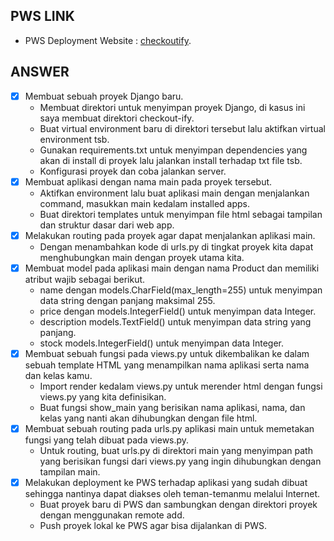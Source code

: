 ## PWS LINK
- PWS Deployment Website : [checkoutify](http://raffi-dary-checkoutify.pbp.cs.ui.ac.id/).

## ANSWER
- [x] Membuat sebuah proyek Django baru.
    - Membuat direktori untuk menyimpan proyek Django, di kasus ini saya membuat direktori checkout-ify.
    - Buat virtual environment baru di direktori tersebut lalu aktifkan virtual environment tsb.
    - Gunakan requirements.txt untuk menyimpan dependencies yang akan di install di proyek lalu jalankan install terhadap txt file tsb.
    - Konfigurasi proyek dan coba jalankan server.
- [x] Membuat aplikasi dengan nama main pada proyek tersebut.
    - Aktifkan environment lalu buat aplikasi main dengan menjalankan command, masukkan main kedalam installed apps.
    - Buat direktori templates untuk menyimpan file html sebagai tampilan dan struktur dasar dari web app.
- [x] Melakukan routing pada proyek agar dapat menjalankan aplikasi main.
    - Dengan menambahkan kode di urls.py di tingkat proyek kita dapat menghubungkan main dengan proyek utama kita.
- [x] Membuat model pada aplikasi main dengan nama Product dan memiliki atribut wajib sebagai berikut.
    - name dengan models.CharField(max_length=255) untuk menyimpan data string dengan panjang maksimal 255.
    - price dengan models.IntegerField() untuk menyimpan data Integer.
    - description models.TextField() untuk menyimpan data string yang panjang.
    - stock models.IntegerField() untuk menyimpan data Integer.
- [x] Membuat sebuah fungsi pada views.py untuk dikembalikan ke dalam sebuah template HTML yang menampilkan nama aplikasi serta nama dan kelas kamu.
    - Import render kedalam views.py untuk merender html dengan fungsi views.py yang kita definisikan.
    - Buat fungsi show_main yang berisikan nama aplikasi, nama, dan kelas yang nanti akan dihubungkan dengan file html.
- [x] Membuat sebuah routing pada urls.py aplikasi main untuk memetakan fungsi yang telah dibuat pada views.py.
    - Untuk routing, buat urls.py di direktori main yang menyimpan path yang berisikan fungsi dari views.py yang ingin dihubungkan dengan tampilan main.
- [x] Melakukan deployment ke PWS terhadap aplikasi yang sudah dibuat sehingga nantinya dapat diakses oleh teman-temanmu melalui Internet.
    - Buat proyek baru di PWS dan sambungkan dengan direktori proyek dengan menggunakan remote add.
    - Push proyek lokal ke PWS agar bisa dijalankan di PWS.